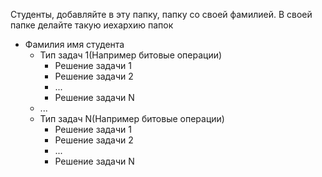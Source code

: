 Студенты, добавляйте в эту папку, папку со своей фамилией.
В своей папке делайте такую иехархию папок

* Фамилия имя студента
    * Тип задач 1(Например битовые операции)
        * Решение задачи 1
        * Решение задачи 2
        * ... 
        * Решение задачи N
    * ...
    * Тип задач N(Например битовые операции)
        * Решение задачи 1
        * Решение задачи 2
        * ... 
        * Решение задачи N            